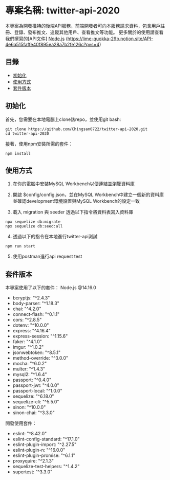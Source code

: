 # 專案名稱: twitter-api-2020

本專案為開發推特的後端API服務，前端開發者可向本服務請求資料，包含用戶註冊、登錄、發布推文、追蹤其他用戶、查看推文等功能。
更多關於的使用請查看我們撰寫的[API文件] 
[Node.js](https://nodejs.org/en/)
(https://lime-quokka-29b.notion.site/API-4e6a515faffe40f895ea28a7b2fe126c?pvs=4)

## 目錄

- [初始化](#初始化)
- [使用方式](#使用方式)
- [套件版本](#套件版本)

## 初始化

首先，您需要在本地電腦上clone該repo，並使用git bash:

```
git clone https://github.com/Chingsan0722/twitter-api-2020.git
cd twitter-api-2020
```
接著，使用npm安裝所需的套件：

```
npm install
```

## 使用方式

1. 在你的電腦中安裝MySQL Workbench以便連結並瀏覽資料庫

2. 開啟 $config/config.json，並在MySQL Workbench中建立一個新的資料庫
   並確認development環境設置與MySQL Workbench的設定一致

3. 載入 migration 與 seeder
   透過以下指令將資料表寫入資料庫
```
npx sequelize db:migrate
npx sequelize db:seed:all
```
4. 透過以下的指令在本地進行twitter-api測試

```
npm run start
```

5. 使用postman進行api request test


## 套件版本

本專案使用了以下的套件：
Node.js @14.16.0

- bcryptjs: "^2.4.3"
- body-parser: "^1.18.3"
- chai: "^4.2.0"
- connect-flash: "^0.1.1"
- cors: "^2.8.5"
- dotenv: "^10.0.0"
- express: "^4.16.4"
- express-session: "^1.15.6"
- faker: "^4.1.0"
- imgur: "^1.0.2"
- jsonwebtoken: "^8.5.1"
- method-override: "^3.0.0"
- mocha: "^6.0.2"
- multer: "^1.4.3"
- mysql2: "^1.6.4"
- passport: "^0.4.0"
- passport-jwt: "^4.0.0"
- passport-local: "^1.0.0"
- sequelize: "^6.18.0"
- sequelize-cli: "^5.5.0"
- sinon: "^10.0.0"
- sinon-chai: "^3.3.0"

開發使用套件：

- eslint: "^8.42.0"
- eslint-config-standard: "^17.1.0"
- eslint-plugin-import: "^2.27.5"
- eslint-plugin-n: "^16.0.0"
- eslint-plugin-promise: "^6.1.1"
- proxyquire: "^2.1.3"
- sequelize-test-helpers: "^1.4.2"
- supertest: "^3.3.0"
